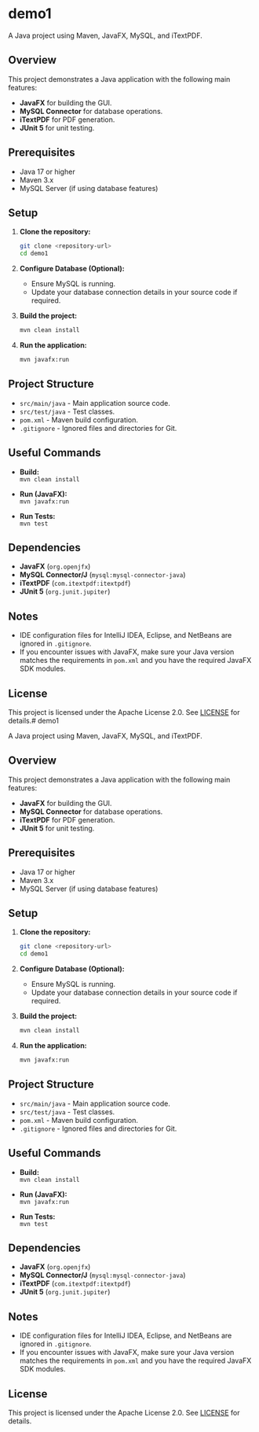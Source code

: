 # demo1

A Java project using Maven, JavaFX, MySQL, and iTextPDF.

## Overview

This project demonstrates a Java application with the following main features:
- **JavaFX** for building the GUI.
- **MySQL Connector** for database operations.
- **iTextPDF** for PDF generation.
- **JUnit 5** for unit testing.

## Prerequisites

- Java 17 or higher
- Maven 3.x
- MySQL Server (if using database features)

## Setup

1. **Clone the repository:**
   ```bash
   git clone <repository-url>
   cd demo1
   ```

2. **Configure Database (Optional):**
   - Ensure MySQL is running.
   - Update your database connection details in your source code if required.

3. **Build the project:**
   ```bash
   mvn clean install
   ```

4. **Run the application:**
   ```bash
   mvn javafx:run
   ```

## Project Structure

- `src/main/java` - Main application source code.
- `src/test/java` - Test classes.
- `pom.xml` - Maven build configuration.
- `.gitignore` - Ignored files and directories for Git.

## Useful Commands

- **Build:**  
  `mvn clean install`

- **Run (JavaFX):**  
  `mvn javafx:run`

- **Run Tests:**  
  `mvn test`

## Dependencies

- **JavaFX** (`org.openjfx`)
- **MySQL Connector/J** (`mysql:mysql-connector-java`)
- **iTextPDF** (`com.itextpdf:itextpdf`)
- **JUnit 5** (`org.junit.jupiter`)

## Notes

- IDE configuration files for IntelliJ IDEA, Eclipse, and NetBeans are ignored in `.gitignore`.
- If you encounter issues with JavaFX, make sure your Java version matches the requirements in `pom.xml` and you have the required JavaFX SDK modules.

## License

This project is licensed under the Apache License 2.0. See [LICENSE](LICENSE) for details.# demo1

A Java project using Maven, JavaFX, MySQL, and iTextPDF.

## Overview

This project demonstrates a Java application with the following main features:
- **JavaFX** for building the GUI.
- **MySQL Connector** for database operations.
- **iTextPDF** for PDF generation.
- **JUnit 5** for unit testing.

## Prerequisites

- Java 17 or higher
- Maven 3.x
- MySQL Server (if using database features)

## Setup

1. **Clone the repository:**
   ```bash
   git clone <repository-url>
   cd demo1
   ```

2. **Configure Database (Optional):**
   - Ensure MySQL is running.
   - Update your database connection details in your source code if required.

3. **Build the project:**
   ```bash
   mvn clean install
   ```

4. **Run the application:**
   ```bash
   mvn javafx:run
   ```

## Project Structure

- `src/main/java` - Main application source code.
- `src/test/java` - Test classes.
- `pom.xml` - Maven build configuration.
- `.gitignore` - Ignored files and directories for Git.

## Useful Commands

- **Build:**  
  `mvn clean install`

- **Run (JavaFX):**  
  `mvn javafx:run`

- **Run Tests:**  
  `mvn test`

## Dependencies

- **JavaFX** (`org.openjfx`)
- **MySQL Connector/J** (`mysql:mysql-connector-java`)
- **iTextPDF** (`com.itextpdf:itextpdf`)
- **JUnit 5** (`org.junit.jupiter`)

## Notes

- IDE configuration files for IntelliJ IDEA, Eclipse, and NetBeans are ignored in `.gitignore`.
- If you encounter issues with JavaFX, make sure your Java version matches the requirements in `pom.xml` and you have the required JavaFX SDK modules.

## License

This project is licensed under the Apache License 2.0. See [LICENSE](LICENSE) for details.
